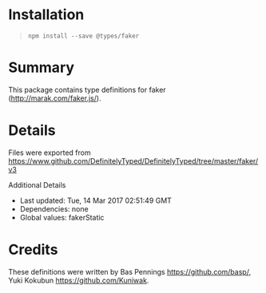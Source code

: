 # Installation
> `npm install --save @types/faker`

# Summary
This package contains type definitions for faker (http://marak.com/faker.js/).

# Details
Files were exported from https://www.github.com/DefinitelyTyped/DefinitelyTyped/tree/master/faker/v3

Additional Details
 * Last updated: Tue, 14 Mar 2017 02:51:49 GMT
 * Dependencies: none
 * Global values: fakerStatic

# Credits
These definitions were written by Bas Pennings <https://github.com/basp/>, Yuki Kokubun <https://github.com/Kuniwak>.
